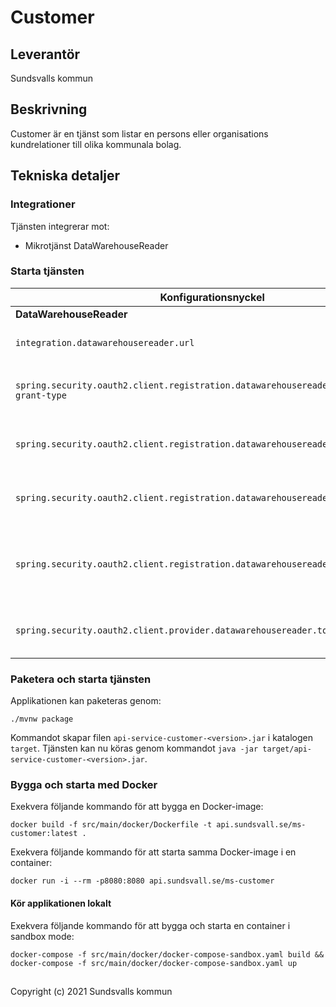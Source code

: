# Customer

## Leverantör

Sundsvalls kommun

## Beskrivning
Customer är en tjänst som listar en persons eller organisations kundrelationer till olika kommunala bolag.


## Tekniska detaljer

### Integrationer
Tjänsten integrerar mot:

* Mikrotjänst DataWarehouseReader

### Starta tjänsten

|Konfigurationsnyckel|Beskrivning|
|---|---|
| **DataWarehouseReader**||
|`integration.datawarehousereader.url`|URL för endpoint till DataWarehouseReader-tjänsten i WSO2|
|`spring.security.oauth2.client.registration.datawarehousereader.authorization-grant-type`|Grant type som ska användas för DataWarehouseReader-tjänsten|
|`spring.security.oauth2.client.registration.datawarehousereader.client-id`|Klient-ID som ska användas för DataWarehouseReader-tjänsten|
|`spring.security.oauth2.client.registration.datawarehousereader.client-secret`|Klient-secret som ska användas för DataWarehouseReader-tjänsten|
|`spring.security.oauth2.client.registration.datawarehousereader.provider`|Namn på provider att använda för tjänsten, ska matcha CLIENT_REGISTRATION_ID i integrationens konfiguration|
|`spring.security.oauth2.client.provider.datawarehousereader.token-uri`|URI till endpoint för att förnya token för DataWarehouseReader-tjänsten|

### Paketera och starta tjänsten
Applikationen kan paketeras genom:

```
./mvnw package
```
Kommandot skapar filen `api-service-customer-<version>.jar` i katalogen `target`. Tjänsten kan nu köras genom kommandot `java -jar target/api-service-customer-<version>.jar`.

### Bygga och starta med Docker
Exekvera följande kommando för att bygga en Docker-image:

```
docker build -f src/main/docker/Dockerfile -t api.sundsvall.se/ms-customer:latest .
```

Exekvera följande kommando för att starta samma Docker-image i en container:

```
docker run -i --rm -p8080:8080 api.sundsvall.se/ms-customer

```

#### Kör applikationen lokalt

Exekvera följande kommando för att bygga och starta en container i sandbox mode:  

```
docker-compose -f src/main/docker/docker-compose-sandbox.yaml build && docker-compose -f src/main/docker/docker-compose-sandbox.yaml up
```


## 
Copyright (c) 2021 Sundsvalls kommun